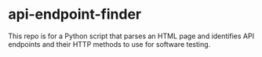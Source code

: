 # api-endpoint-finder
This repo is for a Python script that parses an HTML page and identifies API endpoints and their HTTP methods to use for software testing.
